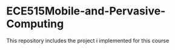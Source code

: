 # ECE515Mobile-and-Pervasive-Computing
This repository includes the project i implemented for this course
